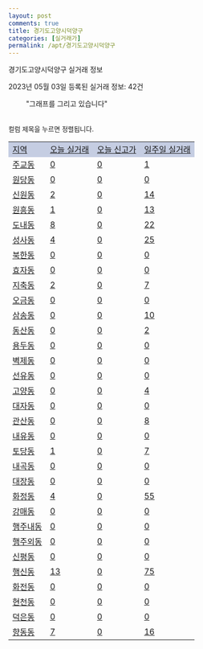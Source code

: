 ```yaml
---
layout: post
comments: true
title: 경기도고양시덕양구
categories: [실거래가]
permalink: /apt/경기도고양시덕양구
---
```


경기도고양시덕양구 실거래 정보

2023년 05월 03일 등록된 실거래 정보: 42건

<!--<script async src="https://pagead2.googlesyndication.com/pagead/js/adsbygoogle.js?client=ca-pub-3485438051770037"
 crossorigin="anonymous"></script>-->

<script type="text/javascript">
  google.charts.load('current', {'packages':['corechart']});
  google.charts.setOnLoadCallback(drawChart);

  function drawChart() {
    var data = google.visualization.arrayToDataTable([['거래일', '매매', '전월세', '전매'], ['21-01', 6, 9, 0], ['21-02', 0, 5, 0], ['21-03', 0, 6, 0], ['21-04', 0, 1, 0], ['21-05', 0, 2, 0], ['21-06', 0, 2, 0], ['21-07', 1, 53, 0], ['21-08', 154, 173, 0], ['21-09', 9, 25, 0], ['21-10', 0, 3, 0], ['21-11', 7, 28, 0], ['21-12', 0, 7, 0], ['22-01', 0, 66, 0], ['22-02', 4, 27, 0], ['22-03', 5, 17, 0], ['22-04', 9, 22, 0], ['22-05', 146, 820, 7], ['22-06', 108, 774, 0], ['22-07', 84, 833, 1], ['22-08', 62, 905, 0], ['22-09', 79, 1081, 22], ['22-10', 53, 1055, 7], ['22-11', 105, 989, 11], ['22-12', 69, 828, 4], ['23-01', 154, 760, 4], ['23-02', 243, 1016, 4], ['23-03', 306, 954, 2], ['23-04', 187, 607, 5], ['23-05', 1, 13, 0]]);

    var options = {
      title: '최근 1년간 유형별 거래량 추이',
      legend: { position: 'bottom' }
    };

    setTimeout(function() {
        var chart = new google.visualization.LineChart(document.getElementById('columnchart_material'));
        chart.draw(data, (options));
        document.getElementById('loading').style.display = 'none';
        var dayLabel = (new Date()).getDay();
        if (dayLabel < 2) {
            sorttable.innerSortFunction.apply(document.getElementById('week'), []);
            sorttable.innerSortFunction.apply(document.getElementById('week'), []);        
        }
        else {
            sorttable.innerSortFunction.apply(document.getElementById('today'), []);
            sorttable.innerSortFunction.apply(document.getElementById('today'), []);
        }
    }, 200);

  }
</script>

<div id="loading" style="z-index:20; display: block; margin-left: 35px">"그래프를 그리고 있습니다"</div>
<div id="columnchart_material" style="width: 95%; margin-left: -35px; display: block"></div>
<!--<div style="width: 95%; margin-left: -35px; display: block">
      <script async src="https://pagead2.googlesyndication.com/pagead/js/adsbygoogle.js?client=ca-pub-3485438051770037"
          crossorigin="anonymous"></script>
      <ins class="adsbygoogle"
          style="display:block"
          data-ad-format="fluid"
          data-ad-layout-key="-fb+5w+4e-db+86"
          data-ad-client="ca-pub-3485438051770037"
          data-ad-slot="1827090281"></ins>
      <script>
          (adsbygoogle = window.adsbygoogle || []).push({});
      </script>
</div>-->
<br>

<font size='small' style='font-size: small;'>컬럼 제목을 누르면 정렬됩니다.</font>
<table class="sortable">
  <tr style='background-color: rgba(114, 132, 186,0.4);'>
    <td id="region"><a href="#">지역</a></td>
    <td id="today"><a href="#">오늘 실거래</a></td>
    <td id="today_new"><a href="#">오늘 신고가</a></td>
    <td id="week"><a href="#">일주일 실거래</a></td>
  </tr>

  
  <tr class="item">
    <td><a href="경기도고양시덕양구주교동">주교동</a></td>
    <td><a href="경기도고양시덕양구주교동">0</a></td>
    <td><a href="경기도고양시덕양구주교동">0</a></td>
    <td><a href="경기도고양시덕양구주교동">1</a></td>
  </tr>
    

  <tr class="item">
    <td><a href="경기도고양시덕양구원당동">원당동</a></td>
    <td><a href="경기도고양시덕양구원당동">0</a></td>
    <td><a href="경기도고양시덕양구원당동">0</a></td>
    <td><a href="경기도고양시덕양구원당동">0</a></td>
  </tr>
    

  <tr class="item">
    <td><a href="경기도고양시덕양구신원동">신원동</a></td>
    <td><a href="경기도고양시덕양구신원동">2</a></td>
    <td><a href="경기도고양시덕양구신원동">0</a></td>
    <td><a href="경기도고양시덕양구신원동">14</a></td>
  </tr>
    

  <tr class="item">
    <td><a href="경기도고양시덕양구원흥동">원흥동</a></td>
    <td><a href="경기도고양시덕양구원흥동">1</a></td>
    <td><a href="경기도고양시덕양구원흥동">0</a></td>
    <td><a href="경기도고양시덕양구원흥동">13</a></td>
  </tr>
    

  <tr class="item">
    <td><a href="경기도고양시덕양구도내동">도내동</a></td>
    <td><a href="경기도고양시덕양구도내동">8</a></td>
    <td><a href="경기도고양시덕양구도내동">0</a></td>
    <td><a href="경기도고양시덕양구도내동">22</a></td>
  </tr>
    

  <tr class="item">
    <td><a href="경기도고양시덕양구성사동">성사동</a></td>
    <td><a href="경기도고양시덕양구성사동">4</a></td>
    <td><a href="경기도고양시덕양구성사동">0</a></td>
    <td><a href="경기도고양시덕양구성사동">25</a></td>
  </tr>
    

  <tr class="item">
    <td><a href="경기도고양시덕양구북한동">북한동</a></td>
    <td><a href="경기도고양시덕양구북한동">0</a></td>
    <td><a href="경기도고양시덕양구북한동">0</a></td>
    <td><a href="경기도고양시덕양구북한동">0</a></td>
  </tr>
    

  <tr class="item">
    <td><a href="경기도고양시덕양구효자동">효자동</a></td>
    <td><a href="경기도고양시덕양구효자동">0</a></td>
    <td><a href="경기도고양시덕양구효자동">0</a></td>
    <td><a href="경기도고양시덕양구효자동">0</a></td>
  </tr>
    

  <tr class="item">
    <td><a href="경기도고양시덕양구지축동">지축동</a></td>
    <td><a href="경기도고양시덕양구지축동">2</a></td>
    <td><a href="경기도고양시덕양구지축동">0</a></td>
    <td><a href="경기도고양시덕양구지축동">7</a></td>
  </tr>
    

  <tr class="item">
    <td><a href="경기도고양시덕양구오금동">오금동</a></td>
    <td><a href="경기도고양시덕양구오금동">0</a></td>
    <td><a href="경기도고양시덕양구오금동">0</a></td>
    <td><a href="경기도고양시덕양구오금동">0</a></td>
  </tr>
    

  <tr class="item">
    <td><a href="경기도고양시덕양구삼송동">삼송동</a></td>
    <td><a href="경기도고양시덕양구삼송동">0</a></td>
    <td><a href="경기도고양시덕양구삼송동">0</a></td>
    <td><a href="경기도고양시덕양구삼송동">10</a></td>
  </tr>
    

  <tr class="item">
    <td><a href="경기도고양시덕양구동산동">동산동</a></td>
    <td><a href="경기도고양시덕양구동산동">0</a></td>
    <td><a href="경기도고양시덕양구동산동">0</a></td>
    <td><a href="경기도고양시덕양구동산동">2</a></td>
  </tr>
    

  <tr class="item">
    <td><a href="경기도고양시덕양구용두동">용두동</a></td>
    <td><a href="경기도고양시덕양구용두동">0</a></td>
    <td><a href="경기도고양시덕양구용두동">0</a></td>
    <td><a href="경기도고양시덕양구용두동">0</a></td>
  </tr>
    

  <tr class="item">
    <td><a href="경기도고양시덕양구벽제동">벽제동</a></td>
    <td><a href="경기도고양시덕양구벽제동">0</a></td>
    <td><a href="경기도고양시덕양구벽제동">0</a></td>
    <td><a href="경기도고양시덕양구벽제동">0</a></td>
  </tr>
    

  <tr class="item">
    <td><a href="경기도고양시덕양구선유동">선유동</a></td>
    <td><a href="경기도고양시덕양구선유동">0</a></td>
    <td><a href="경기도고양시덕양구선유동">0</a></td>
    <td><a href="경기도고양시덕양구선유동">0</a></td>
  </tr>
    

  <tr class="item">
    <td><a href="경기도고양시덕양구고양동">고양동</a></td>
    <td><a href="경기도고양시덕양구고양동">0</a></td>
    <td><a href="경기도고양시덕양구고양동">0</a></td>
    <td><a href="경기도고양시덕양구고양동">4</a></td>
  </tr>
    

  <tr class="item">
    <td><a href="경기도고양시덕양구대자동">대자동</a></td>
    <td><a href="경기도고양시덕양구대자동">0</a></td>
    <td><a href="경기도고양시덕양구대자동">0</a></td>
    <td><a href="경기도고양시덕양구대자동">0</a></td>
  </tr>
    

  <tr class="item">
    <td><a href="경기도고양시덕양구관산동">관산동</a></td>
    <td><a href="경기도고양시덕양구관산동">0</a></td>
    <td><a href="경기도고양시덕양구관산동">0</a></td>
    <td><a href="경기도고양시덕양구관산동">8</a></td>
  </tr>
    

  <tr class="item">
    <td><a href="경기도고양시덕양구내유동">내유동</a></td>
    <td><a href="경기도고양시덕양구내유동">0</a></td>
    <td><a href="경기도고양시덕양구내유동">0</a></td>
    <td><a href="경기도고양시덕양구내유동">0</a></td>
  </tr>
    

  <tr class="item">
    <td><a href="경기도고양시덕양구토당동">토당동</a></td>
    <td><a href="경기도고양시덕양구토당동">1</a></td>
    <td><a href="경기도고양시덕양구토당동">0</a></td>
    <td><a href="경기도고양시덕양구토당동">7</a></td>
  </tr>
    

  <tr class="item">
    <td><a href="경기도고양시덕양구내곡동">내곡동</a></td>
    <td><a href="경기도고양시덕양구내곡동">0</a></td>
    <td><a href="경기도고양시덕양구내곡동">0</a></td>
    <td><a href="경기도고양시덕양구내곡동">0</a></td>
  </tr>
    

  <tr class="item">
    <td><a href="경기도고양시덕양구대장동">대장동</a></td>
    <td><a href="경기도고양시덕양구대장동">0</a></td>
    <td><a href="경기도고양시덕양구대장동">0</a></td>
    <td><a href="경기도고양시덕양구대장동">0</a></td>
  </tr>
    

  <tr class="item">
    <td><a href="경기도고양시덕양구화정동">화정동</a></td>
    <td><a href="경기도고양시덕양구화정동">4</a></td>
    <td><a href="경기도고양시덕양구화정동">0</a></td>
    <td><a href="경기도고양시덕양구화정동">55</a></td>
  </tr>
    

  <tr class="item">
    <td><a href="경기도고양시덕양구강매동">강매동</a></td>
    <td><a href="경기도고양시덕양구강매동">0</a></td>
    <td><a href="경기도고양시덕양구강매동">0</a></td>
    <td><a href="경기도고양시덕양구강매동">0</a></td>
  </tr>
    

  <tr class="item">
    <td><a href="경기도고양시덕양구행주내동">행주내동</a></td>
    <td><a href="경기도고양시덕양구행주내동">0</a></td>
    <td><a href="경기도고양시덕양구행주내동">0</a></td>
    <td><a href="경기도고양시덕양구행주내동">0</a></td>
  </tr>
    

  <tr class="item">
    <td><a href="경기도고양시덕양구행주외동">행주외동</a></td>
    <td><a href="경기도고양시덕양구행주외동">0</a></td>
    <td><a href="경기도고양시덕양구행주외동">0</a></td>
    <td><a href="경기도고양시덕양구행주외동">0</a></td>
  </tr>
    

  <tr class="item">
    <td><a href="경기도고양시덕양구신평동">신평동</a></td>
    <td><a href="경기도고양시덕양구신평동">0</a></td>
    <td><a href="경기도고양시덕양구신평동">0</a></td>
    <td><a href="경기도고양시덕양구신평동">0</a></td>
  </tr>
    

  <tr class="item">
    <td><a href="경기도고양시덕양구행신동">행신동</a></td>
    <td><a href="경기도고양시덕양구행신동">13</a></td>
    <td><a href="경기도고양시덕양구행신동">0</a></td>
    <td><a href="경기도고양시덕양구행신동">75</a></td>
  </tr>
    

  <tr class="item">
    <td><a href="경기도고양시덕양구화전동">화전동</a></td>
    <td><a href="경기도고양시덕양구화전동">0</a></td>
    <td><a href="경기도고양시덕양구화전동">0</a></td>
    <td><a href="경기도고양시덕양구화전동">0</a></td>
  </tr>
    

  <tr class="item">
    <td><a href="경기도고양시덕양구현천동">현천동</a></td>
    <td><a href="경기도고양시덕양구현천동">0</a></td>
    <td><a href="경기도고양시덕양구현천동">0</a></td>
    <td><a href="경기도고양시덕양구현천동">0</a></td>
  </tr>
    

  <tr class="item">
    <td><a href="경기도고양시덕양구덕은동">덕은동</a></td>
    <td><a href="경기도고양시덕양구덕은동">0</a></td>
    <td><a href="경기도고양시덕양구덕은동">0</a></td>
    <td><a href="경기도고양시덕양구덕은동">0</a></td>
  </tr>
    

  <tr class="item">
    <td><a href="경기도고양시덕양구향동동">향동동</a></td>
    <td><a href="경기도고양시덕양구향동동">7</a></td>
    <td><a href="경기도고양시덕양구향동동">0</a></td>
    <td><a href="경기도고양시덕양구향동동">16</a></td>
  </tr>
    


</table>


    